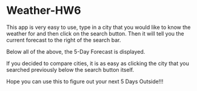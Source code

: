 # Weather-HW6

This app is very easy to use, type in a city that you would like to know the weather for and then click on the search button. Then it will tell you the current forecast to the right of the search bar.

Below all of the above, the 5-Day Forecast is displayed.

If you decided to compare cities, it is as easy as clicking the city that you searched previously below the search button itself.

Hope you can use this to figure out your next 5 Days Outside!!!
